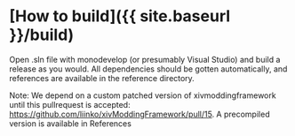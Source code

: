 # [How to build]({{ site.baseurl }}/build)

Open .sln file with monodevelop (or presumably Visual Studio) and build a release as you would.
All dependencies should be gotten automatically, and references are available in the reference directory.

Note: We depend on a custom patched version of xivmoddingframework until this pullrequest is accepted: https://github.com/liinko/xivModdingFramework/pull/15. A precompiled version is available in References
